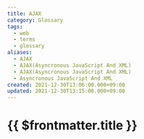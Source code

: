 ```yaml
---
title: AJAX
category: Glossary
tags:
  - web
  - terms
  - glossary
aliases:
  - AJAX
  - AJAX(Asyncronous JavaScript And XML)
  - AJAX(Asyncronous JavaScript And XML)
  - Asyncronous JavaScript And XML
created: 2021-12-30T13:06:00.000+09:00
updated: 2021-12-30T13:15:00.000+09:00
---
```


# {{ $frontmatter.title }}
